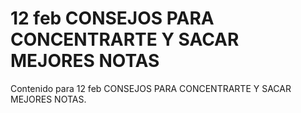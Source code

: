# 12 feb  CONSEJOS PARA CONCENTRARTE Y SACAR MEJORES NOTAS

Contenido para 12 feb  CONSEJOS PARA CONCENTRARTE Y SACAR MEJORES NOTAS.